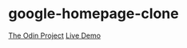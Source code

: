 # google-homepage-clone

[The Odin Project](https://www.theodinproject.com/paths/foundations/courses/foundations/lessons/html-css)
[Live Demo](https://catezio.github.io/google-homepage/)
